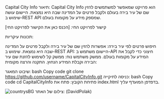 Capital City Info
תיאור:
Capital City Info הוא פרויקט שמאפשר למשתמשים להזין שם של עיר בירה בעולם ולקבל פרטים על המדינה שבה היא נמצאת. היישום עושה שימוש ב-REST API שמספק מידע על מקומות בעולם.

קישור לפרויקט החי:
[הכנס כאן את הקישור לפרויקט החי]

תכונות עיקריות:

חיפוש פרטים לפי עיר בירה: אפשרות להזין שם של עיר בירה ולקבל פרטים על המדינה שבה היא נמצאת.
שימוש ב-REST API: היישום משתמש ב-API חיצוני כדי לקבל את המידע על מקומות בעולם.
ממשק משתמש נוח: ממשק קל לשימוש להזנת שם עיר הבירה וקבלת המידע הנחוץ.
התקנה והרצה מקומית:

שיבוט המאגר:
bash
Copy code
git clone https://github.com/username/CapitalCityInfo.git
כניסה לתיקייה:
bash
Copy code
cd CapitalCityInfo
פתיחת הקובץ: פתח את index.html בדפדפן המועדף עליך.


![countrysBG](https://github.com/user-attachments/assets/8ec9832e-c2b0-4939-831c-caeac6f7ea32)
צילום של האתר: (DavidPolak)
